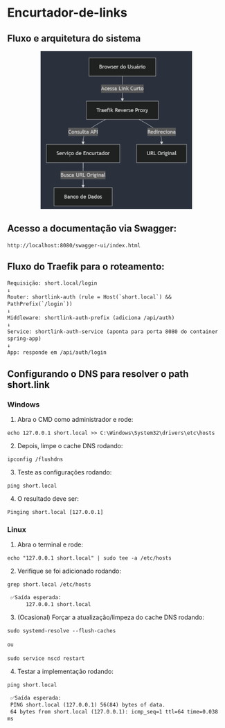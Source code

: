 # Encurtador-de-links

## Fluxo e arquitetura do sistema
<p align="center">
  <img src="./docs/flowAndDesign.png" alt="Fluxo e Design" width="350">
</p>

## Acesso a documentação via Swagger:
```
http://localhost:8080/swagger-ui/index.html
```

## Fluxo do Traefik para o roteamento:
```
Requisição: short.local/login
↓
Router: shortlink-auth (rule = Host(`short.local`) && PathPrefix(`/login`))
↓
Middleware: shortlink-auth-prefix (adiciona /api/auth)
↓
Service: shortlink-auth-service (aponta para porta 8080 do container spring-app)
↓
App: responde em /api/auth/login
```

## Configurando o DNS para resolver o path short.link
### Windows
1. Abra o CMD como administrador e rode:
``` 
echo 127.0.0.1 short.local >> C:\Windows\System32\drivers\etc\hosts
```
2. Depois, limpe o cache DNS rodando:
```
ipconfig /flushdns
```
3. Teste as configurações rodando:
```
ping short.local
```
4. O resultado deve ser:
```
Pinging short.local [127.0.0.1]
```

### Linux
1. Abra o terminal e rode:
```
echo "127.0.0.1 short.local" | sudo tee -a /etc/hosts
```
2. Verifique se foi adicionado rodando:
```
grep short.local /etc/hosts
```
     ✅Saída esperada:
          127.0.0.1 short.local

3. (Ocasional) Forçar a atualização/limpeza do cache DNS rodando:
```
sudo systemd-resolve --flush-caches

ou

sudo service nscd restart
```
4. Testar a implementação rodando:
```
ping short.local
```

     ✅Saída esperada:
     PING short.local (127.0.0.1) 56(84) bytes of data.
     64 bytes from short.local (127.0.0.1): icmp_seq=1 ttl=64 time=0.038 ms
